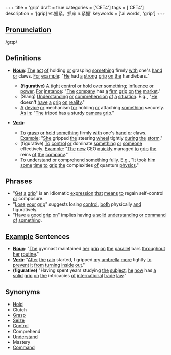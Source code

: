 +++
title = 'grip'
draft = true
categories = ['CET4']
tags = ['CET4']
description = '[grip] vt.握紧，抓牢 n.紧握'
keywords = ['ai words', 'grip']
+++

## [Pronunciation](/en/post/pronunciation/)
/ɡrɪp/

## Definitions
- **[Noun](/en/post/noun/)**: [The](/en/post/the/) [act](/en/post/act/) [of](/en/post/of/) holding [or](/en/post/or/) grasping [something](/en/post/something/) firmly [with](/en/post/with/) one's [hand](/en/post/hand/) [or](/en/post/or/) claws. [For](/en/post/for/) [example](/en/post/example/): "[He](/en/post/he/) had [a](/en/post/a/) [strong](/en/post/strong/) [grip](/en/post/grip/) [on](/en/post/on/) [the](/en/post/the/) handlebars."
  - **(figurative)** [A](/en/post/a/) [tight](/en/post/tight/) [control](/en/post/control/) [or](/en/post/or/) [hold](/en/post/hold/) [over](/en/post/over/) [something](/en/post/something/); [influence](/en/post/influence/) [or](/en/post/or/) [power](/en/post/power/). [For](/en/post/for/) [instance](/en/post/instance/): "[The](/en/post/the/) [company](/en/post/company/) has [a](/en/post/a/) [firm](/en/post/firm/) [grip](/en/post/grip/) [on](/en/post/on/) [the](/en/post/the/) [market](/en/post/market/)."
  - (Slang) [Understanding](/en/post/understanding/) [or](/en/post/or/) [comprehension](/en/post/comprehension/) [of](/en/post/of/) [a](/en/post/a/) [situation](/en/post/situation/). E.g., "[He](/en/post/he/) doesn't [have](/en/post/have/) [a](/en/post/a/) [grip](/en/post/grip/) [on](/en/post/on/) [reality](/en/post/reality/)."
  - [A](/en/post/a/) [device](/en/post/device/) [or](/en/post/or/) mechanism [for](/en/post/for/) holding [or](/en/post/or/) attaching [something](/en/post/something/) securely. [As](/en/post/as/) [in](/en/post/in/): "[The](/en/post/the/) tripod has [a](/en/post/a/) sturdy [camera](/en/post/camera/) [grip](/en/post/grip/)."

- **[Verb](/en/post/verb/)**: 
  - [To](/en/post/to/) [grasp](/en/post/grasp/) [or](/en/post/or/) [hold](/en/post/hold/) [something](/en/post/something/) firmly [with](/en/post/with/) one's [hand](/en/post/hand/) [or](/en/post/or/) claws. [Example](/en/post/example/): "[She](/en/post/she/) gripped [the](/en/post/the/) steering [wheel](/en/post/wheel/) tightly [during](/en/post/during/) [the](/en/post/the/) [storm](/en/post/storm/)."
  - (figurative) [To](/en/post/to/) [control](/en/post/control/) [or](/en/post/or/) dominate [something](/en/post/something/) [or](/en/post/or/) [someone](/en/post/someone/) effectively. [Example](/en/post/example/): "[The](/en/post/the/) [new](/en/post/new/) CEO [quickly](/en/post/quickly/) managed [to](/en/post/to/) [grip](/en/post/grip/) [the](/en/post/the/) reins [of](/en/post/of/) [the](/en/post/the/) [company](/en/post/company/)."
  - [To](/en/post/to/) [understand](/en/post/understand/) [or](/en/post/or/) comprehend [something](/en/post/something/) fully. E.g., "[It](/en/post/it/) took [him](/en/post/him/) [some](/en/post/some/) [time](/en/post/time/) [to](/en/post/to/) [grip](/en/post/grip/) [the](/en/post/the/) complexities [of](/en/post/of/) quantum [physics](/en/post/physics/)."

## Phrases
- "[Get](/en/post/get/) [a](/en/post/a/) [grip](/en/post/grip/)" is an idiomatic [expression](/en/post/expression/) [that](/en/post/that/) [means](/en/post/means/) [to](/en/post/to/) regain self-control [or](/en/post/or/) composure.
- "[Lose](/en/post/lose/) [your](/en/post/your/) [grip](/en/post/grip/)" suggests losing [control](/en/post/control/), [both](/en/post/both/) physically [and](/en/post/and/) figuratively.
- "[Have](/en/post/have/) [a](/en/post/a/) [good](/en/post/good/) [grip](/en/post/grip/) [on](/en/post/on/)" implies having [a](/en/post/a/) [solid](/en/post/solid/) [understanding](/en/post/understanding/) [or](/en/post/or/) [command](/en/post/command/) [of](/en/post/of/) [something](/en/post/something/).

## [Example](/en/post/example/) Sentences
- **[Noun](/en/post/noun/)**: "[The](/en/post/the/) gymnast maintained [her](/en/post/her/) [grip](/en/post/grip/) [on](/en/post/on/) [the](/en/post/the/) [parallel](/en/post/parallel/) bars [throughout](/en/post/throughout/) [her](/en/post/her/) [routine](/en/post/routine/)."
- **[Verb](/en/post/verb/)**: "[After](/en/post/after/) [the](/en/post/the/) [rain](/en/post/rain/) started, I gripped [my](/en/post/my/) [umbrella](/en/post/umbrella/) [more](/en/post/more/) tightly [to](/en/post/to/) [prevent](/en/post/prevent/) [it](/en/post/it/) [from](/en/post/from/) [turning](/en/post/turning/) [inside](/en/post/inside/) [out](/en/post/out/)."
- **(figurative)** "Having spent years studying [the](/en/post/the/) [subject](/en/post/subject/), [he](/en/post/he/) [now](/en/post/now/) has [a](/en/post/a/) [solid](/en/post/solid/) [grip](/en/post/grip/) [on](/en/post/on/) [the](/en/post/the/) intricacies [of](/en/post/of/) [international](/en/post/international/) [trade](/en/post/trade/) [law](/en/post/law/)."

## Synonyms
- [Hold](/en/post/hold/)
- Clutch
- [Grasp](/en/post/grasp/)
- [Seize](/en/post/seize/)
- [Control](/en/post/control/)
- Comprehend
- [Understand](/en/post/understand/)
- Mastery
- [Command](/en/post/command/)
